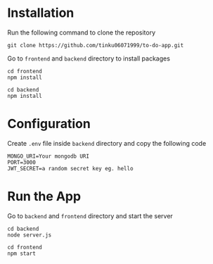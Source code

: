 # Installation

Run the following command to clone the repository

```
git clone https://github.com/tinku06071999/to-do-app.git
```

Go to `frontend` and `backend` directory to install packages

```
cd frontend
npm install
```

```
cd backend
npm install
```

# Configuration

Create `.env` file inside `backend` directory and copy the following code

```
MONGO_URI=Your mongodb URI
PORT=3000
JWT_SECRET=a random secret key eg. hello
```

# Run the App

Go to `backend` and `frontend` directory and start the server

```
cd backend
node server.js
```

```
cd frontend
npm start
```
